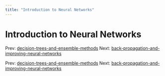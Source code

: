 ```yaml
---
title: "Introduction to Neural Networks"
---
```


# Introduction to Neural Networks

Prev: [decision-trees-and-ensemble-methods](decision-trees-and-ensemble-methods.md)
Next: [back-propagation-and-improving-neural-networks](back-propagation-and-improving-neural-networks.md)

Prev: [decision-trees-and-ensemble-methods](decision-trees-and-ensemble-methods.md)
Next: [back-propagation-and-improving-neural-networks](back-propagation-and-improving-neural-networks.md)

